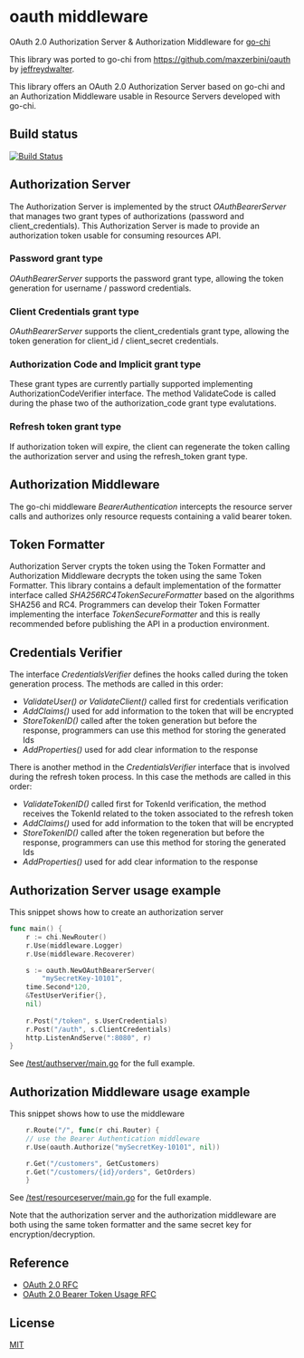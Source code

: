 # oauth middleware
OAuth 2.0 Authorization Server &amp; Authorization Middleware for [go-chi](https://github.com/go-chi/chi)

This library was ported to go-chi from https://github.com/maxzerbini/oauth by [jeffreydwalter](https://github.com/jeffreydwalter/oauth).

This library offers an OAuth 2.0 Authorization Server based on go-chi and an Authorization Middleware usable in Resource Servers developed with go-chi.


## Build status
[![Build Status](https://app.travis-ci.com/go-chi/oauth.svg?branch=master)](https://app.travis-ci.com/github/go-chi/oauth)

## Authorization Server
The Authorization Server is implemented by the struct _OAuthBearerServer_ that manages two grant types of authorizations (password and client_credentials). 
This Authorization Server is made to provide an authorization token usable for consuming resources API. 

### Password grant type
_OAuthBearerServer_ supports the password grant type, allowing the token generation for username / password credentials.

### Client Credentials grant type
_OAuthBearerServer_ supports the client_credentials grant type, allowing the token generation for client_id / client_secret credentials.

### Authorization Code and Implicit grant type
These grant types are currently partially supported implementing AuthorizationCodeVerifier interface. The method ValidateCode is called during the phase two of the authorization_code grant type evalutations.

### Refresh token grant type
If authorization token will expire, the client can regenerate the token calling the authorization server and using the refresh_token grant type.

## Authorization Middleware 
The go-chi middleware _BearerAuthentication_ intercepts the resource server calls and authorizes only resource requests containing a valid bearer token.

## Token Formatter
Authorization Server crypts the token using the Token Formatter and Authorization Middleware decrypts the token using the same Token Formatter.
This library contains a default implementation of the formatter interface called _SHA256RC4TokenSecureFormatter_ based on the algorithms SHA256 and RC4.
Programmers can develop their Token Formatter implementing the interface _TokenSecureFormatter_ and this is really recommended before publishing the API in a production environment. 

## Credentials Verifier
The interface _CredentialsVerifier_ defines the hooks called during the token generation process.
The methods are called in this order:
- _ValidateUser() or ValidateClient()_ called first for credentials verification
- _AddClaims()_ used for add information to the token that will be encrypted
- _StoreTokenID()_ called after the token generation but before the response, programmers can use this method for storing the generated Ids
- _AddProperties()_ used for add clear information to the response

There is another method in the _CredentialsVerifier_ interface that is involved during the refresh token process. 
In this case the methods are called in this order:
- _ValidateTokenID()_ called first for TokenId verification, the method receives the TokenId related to the token associated to the refresh token
- _AddClaims()_ used for add information to the token that will be encrypted
- _StoreTokenID()_ called after the token regeneration but before the response, programmers can use this method for storing the generated Ids
- _AddProperties()_ used for add clear information to the response

## Authorization Server usage example
This snippet shows how to create an authorization server
```Go
func main() {
    r := chi.NewRouter()
    r.Use(middleware.Logger)
    r.Use(middleware.Recoverer)

    s := oauth.NewOAuthBearerServer(
        "mySecretKey-10101",
	time.Second*120,
	&TestUserVerifier{},
	nil)
	
    r.Post("/token", s.UserCredentials)
    r.Post("/auth", s.ClientCredentials)
    http.ListenAndServe(":8080", r)
}
```
See [/test/authserver/main.go](https://github.com/go-chi/oauth/blob/master/test/authserver/main.go) for the full example.

## Authorization Middleware usage example
This snippet shows how to use the middleware
```Go
    r.Route("/", func(r chi.Router) {
	// use the Bearer Authentication middleware
	r.Use(oauth.Authorize("mySecretKey-10101", nil))

	r.Get("/customers", GetCustomers)
	r.Get("/customers/{id}/orders", GetOrders)
    }
```
See [/test/resourceserver/main.go](https://github.com/go-chi/oauth/blob/master/test/resourceserver/main.go) for the full example.

Note that the authorization server and the authorization middleware are both using the same token formatter and the same secret key for encryption/decryption.

## Reference
- [OAuth 2.0 RFC](https://tools.ietf.org/html/rfc6749)
- [OAuth 2.0 Bearer Token Usage RFC](https://tools.ietf.org/html/rfc6750)

## License
[MIT](https://github.com/go-chi/oauth/blob/master/LICENSE)
